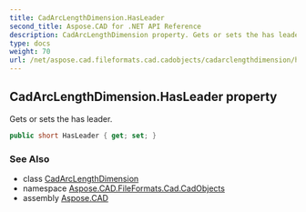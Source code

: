 ```yaml
---
title: CadArcLengthDimension.HasLeader
second_title: Aspose.CAD for .NET API Reference
description: CadArcLengthDimension property. Gets or sets the has leader
type: docs
weight: 70
url: /net/aspose.cad.fileformats.cad.cadobjects/cadarclengthdimension/hasleader/
---
```

## CadArcLengthDimension.HasLeader property

Gets or sets the has leader.

```csharp
public short HasLeader { get; set; }
```

### See Also

* class [CadArcLengthDimension](../)
* namespace [Aspose.CAD.FileFormats.Cad.CadObjects](../../cadarclengthdimension/)
* assembly [Aspose.CAD](../../../)


